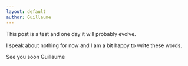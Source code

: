 ```yaml
---
layout: default
author: Guillaume
---
```

This post is a test and one day it will probably evolve.

I speak about nothing for now and I am a bit happy to write these words.

See you soon
Guillaume
